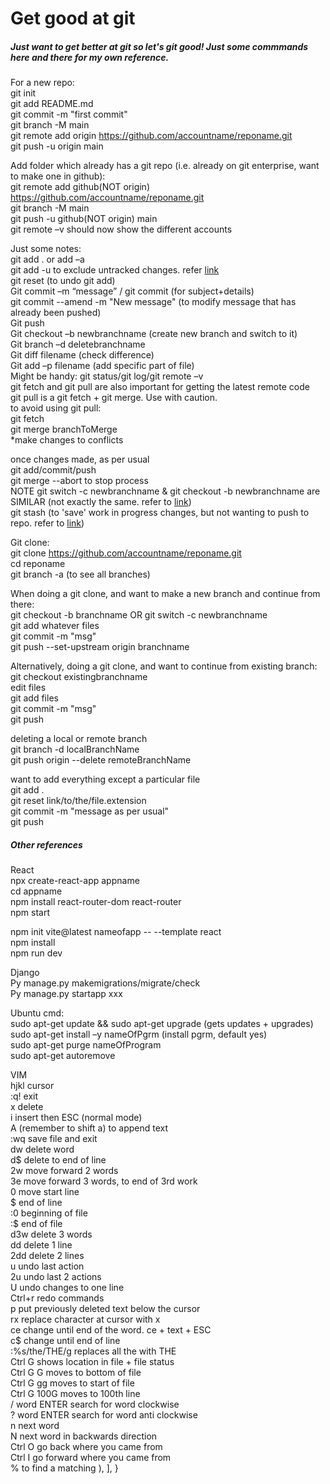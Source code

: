 # Get good at git
##### Just want to get better at git so let's git good! Just some commmands here and there for my own reference.

For a new repo:\
git init\
git add README.md\
git commit -m "first commit"\
git branch -M main\
git remote add origin https://github.com/accountname/reponame.git \
git push -u origin main

Add folder which already has a git repo (i.e. already on git enterprise, want to make one in github):\
git remote add github(NOT origin) https://github.com/accountname/reponame.git \
git branch -M main\
git push -u github(NOT origin) main\
git remote –v should now show the different accounts

Just some notes:\
git add . or add –a\
git add -u to exclude untracked changes. refer [link](https://stackoverflow.com/questions/572549/difference-between-git-add-a-and-git-add)\
git reset (to undo git add)\
Git commit –m “message” / git commit (for subject+details)\
git commit --amend -m "New message" (to modify message that has already been pushed)\
Git push\
Git checkout –b newbranchname (create new branch and switch to it)\
Git branch –d deletebranchname\
Git diff filename (check difference)\
Git add –p filename (add specific part of file)\
Might be handy: git status/git log/git remote –v\
git fetch and git pull are also important for getting the latest remote code\
git pull is a git fetch + git merge. Use with caution.\
to avoid using git pull:\
git fetch\
git merge branchToMerge\
*make changes to conflicts

once changes made, as per usual\
git add/commit/push\
git merge --abort to stop process\
NOTE git switch -c newbranchname & git checkout -b newbranchname are SIMILAR (not exactly the same. refer to [link](https://stackoverflow.com/questions/57265785/whats-the-difference-between-git-switch-and-git-checkout-branch))\
git stash (to 'save' work in progress changes, but not wanting to push to repo. refer to [link](https://git-scm.com/docs/git-stash))

Git clone:\
git clone https://github.com/accountname/reponame.git \
cd reponame\
git branch -a (to see all branches)

When doing a git clone, and want to make a new branch and continue from there:\
git checkout -b branchname OR git switch -c newbranchname\
git add whatever files\
git commit -m "msg"\
git push --set-upstream origin branchname

Alternatively, doing a git clone, and want to continue from existing branch:\
git checkout existingbranchname\
edit files\
git add files\
git commit -m "msg"\
git push

deleting a local or remote branch\
git branch -d localBranchName\
git push origin --delete remoteBranchName

want to add everything except a particular file\
git add .\
git reset link/to/the/file.extension\
git commit -m "message as per usual"\
git push

##### Other references
React\
npx create-react-app appname\
cd appname\
npm install react-router-dom react-router\
npm start

npm init vite@latest nameofapp -- --template react\
npm install\
npm run dev

Django\
Py manage.py makemigrations/migrate/check\
Py manage.py startapp xxx

Ubuntu cmd:\
sudo apt-get update && sudo apt-get upgrade (gets updates + upgrades)\
sudo apt-get install –y nameOfPgrm (install pgrm, default yes)\
sudo apt-get purge nameOfProgram\
sudo apt-get autoremove

VIM\
hjkl cursor\
:q! exit\
x delete\
i insert then ESC (normal mode)\
A (remember to shift a) to append text\
:wq save file and exit\
dw delete word\
d$ delete to end of line\
2w move forward 2 words\
3e move forward 3 words, to end of 3rd work\
0 move start line\
$ end of line\
:0 beginning of file\
:$ end of file\
d3w delete 3 words\
dd delete 1 line\
2dd delete 2 lines\
u undo last action\
2u undo last 2 actions\
U undo changes to one line\
Ctrl+r redo commands\
p put previously deleted text below the cursor\
rx replace character at cursor with x\
ce change until end of the word. ce + text + ESC\
c$ change until end of line\
:%s/the/THE/g replaces all the with THE\
Ctrl G shows location in file + file status\
Ctrl G G moves to bottom of file\
Ctrl G gg moves to start of file\
Ctrl G 100G moves to 100th line\
/ word ENTER search for word clockwise\
? word ENTER search for word anti clockwise\
n next word\
N next word in backwards direction\
Ctrl O go back where you came from\
Ctrl I go forward where you came from\
% to find a matching ), ], }



